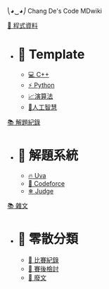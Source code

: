 ⎝◕‿◕⎠ Chang De's Code MDwiki

[📖  程式資料]()
  - # 📣 Template 
      - [💻 C++](#!Ctemplate.md)
      - [⚡ Python](#!Pytemplate.md)
      - [📈演算法](#!algorithm.md)
      - [🤖人工智慧](#!mdwiki/mdwiki.html.md)


[📚  解題紀錄]()
  - # 📣 解題系統 
      - [🔥 Uva](#!Uva.md)
      - [🌲 Codeforce](#!Codeforce.md)
      - [❄ Judge](#!Judge.md)


[📚  雜文]()
  - # 📣 零散分類 
      - [🦕 比賽紀錄](#!Record.md)
      - [🦔 賽後檢討](#!Think.md)
      - [🌊 廢文](#!Talk.md)